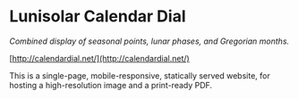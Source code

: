 # Lunisolar Calendar Dial

*Combined display of seasonal points, lunar phases, and Gregorian months.*

[http://calendardial.net/](http://calendardial.net/)

This is a single-page, mobile-responsive, statically served website, for hosting a high-resolution image and a print-ready PDF.
